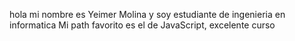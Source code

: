 hola mi nombre es Yeimer Molina
y soy estudiante de ingenieria en informatica
Mi path favorito es el de JavaScript, excelente curso